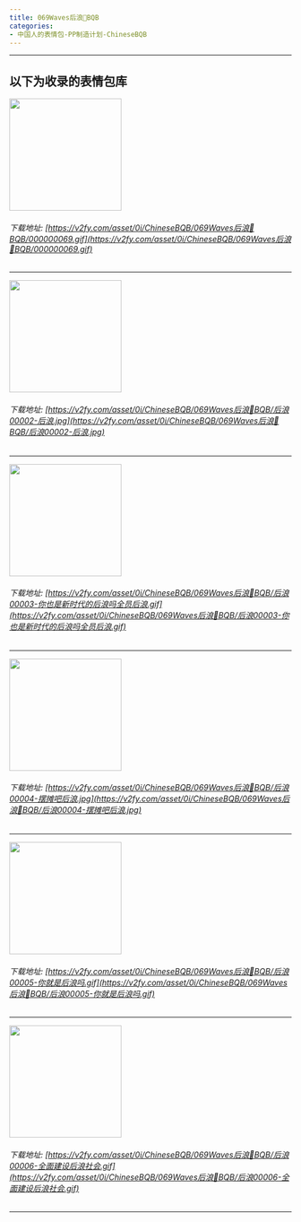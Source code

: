 ```yaml
---
title: 069Waves后浪🌊BQB
categories:
- 中国人的表情包-PP制造计划-ChineseBQB
---
```


------
## 以下为收录的表情包库

<!-- more -->

<img height='200px' style='height:200px;'  src='https://v2fy.com/asset/0i/ChineseBQB/069Waves后浪🌊BQB/000000069.gif' data-original='https://v2fy.com/asset/0i/ChineseBQB/069Waves后浪🌊BQB/000000069.gif' /><br/><h6>下载地址: [https://v2fy.com/asset/0i/ChineseBQB/069Waves后浪🌊BQB/000000069.gif](https://v2fy.com/asset/0i/ChineseBQB/069Waves后浪🌊BQB/000000069.gif)</h6><hr/><img height='200px' style='height:200px;'  src='https://v2fy.com/asset/0i/ChineseBQB/069Waves后浪🌊BQB/后浪00002-后浪.jpg' data-original='https://v2fy.com/asset/0i/ChineseBQB/069Waves后浪🌊BQB/后浪00002-后浪.jpg' /><br/><h6>下载地址: [https://v2fy.com/asset/0i/ChineseBQB/069Waves后浪🌊BQB/后浪00002-后浪.jpg](https://v2fy.com/asset/0i/ChineseBQB/069Waves后浪🌊BQB/后浪00002-后浪.jpg)</h6><hr/><img height='200px' style='height:200px;'  src='https://v2fy.com/asset/0i/ChineseBQB/069Waves后浪🌊BQB/后浪00003-你也是新时代的后浪吗全员后浪.gif' data-original='https://v2fy.com/asset/0i/ChineseBQB/069Waves后浪🌊BQB/后浪00003-你也是新时代的后浪吗全员后浪.gif' /><br/><h6>下载地址: [https://v2fy.com/asset/0i/ChineseBQB/069Waves后浪🌊BQB/后浪00003-你也是新时代的后浪吗全员后浪.gif](https://v2fy.com/asset/0i/ChineseBQB/069Waves后浪🌊BQB/后浪00003-你也是新时代的后浪吗全员后浪.gif)</h6><hr/><img height='200px' style='height:200px;'  src='https://v2fy.com/asset/0i/ChineseBQB/069Waves后浪🌊BQB/后浪00004-摆摊吧后浪.jpg' data-original='https://v2fy.com/asset/0i/ChineseBQB/069Waves后浪🌊BQB/后浪00004-摆摊吧后浪.jpg' /><br/><h6>下载地址: [https://v2fy.com/asset/0i/ChineseBQB/069Waves后浪🌊BQB/后浪00004-摆摊吧后浪.jpg](https://v2fy.com/asset/0i/ChineseBQB/069Waves后浪🌊BQB/后浪00004-摆摊吧后浪.jpg)</h6><hr/><img height='200px' style='height:200px;'  src='https://v2fy.com/asset/0i/ChineseBQB/069Waves后浪🌊BQB/后浪00005-你就是后浪吗.gif' data-original='https://v2fy.com/asset/0i/ChineseBQB/069Waves后浪🌊BQB/后浪00005-你就是后浪吗.gif' /><br/><h6>下载地址: [https://v2fy.com/asset/0i/ChineseBQB/069Waves后浪🌊BQB/后浪00005-你就是后浪吗.gif](https://v2fy.com/asset/0i/ChineseBQB/069Waves后浪🌊BQB/后浪00005-你就是后浪吗.gif)</h6><hr/><img height='200px' style='height:200px;'  src='https://v2fy.com/asset/0i/ChineseBQB/069Waves后浪🌊BQB/后浪00006-全面建设后浪社会.gif' data-original='https://v2fy.com/asset/0i/ChineseBQB/069Waves后浪🌊BQB/后浪00006-全面建设后浪社会.gif' /><br/><h6>下载地址: [https://v2fy.com/asset/0i/ChineseBQB/069Waves后浪🌊BQB/后浪00006-全面建设后浪社会.gif](https://v2fy.com/asset/0i/ChineseBQB/069Waves后浪🌊BQB/后浪00006-全面建设后浪社会.gif)</h6><hr/>